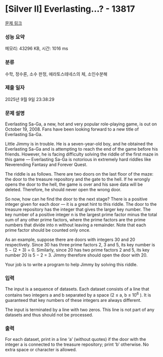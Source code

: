 # [Silver II] Everlasting...? - 13817 

[문제 링크](https://www.acmicpc.net/problem/13817) 

### 성능 요약

메모리: 43296 KB, 시간: 1016 ms

### 분류

수학, 정수론, 소수 판정, 에라토스테네스의 체, 소인수분해

### 제출 일자

2025년 9월 9일 23:38:29

### 문제 설명

<p>Everlasting Sa-Ga, a new, hot and very popular role-playing game, is out on October 19, 2008. Fans have been looking forward to a new title of Everlasting Sa-Ga.</p>

<p>Little Jimmy is in trouble. He is a seven-year-old boy, and he obtained the Everlasting Sa-Ga and is attempting to reach the end of the game before his friends. However, he is facing difficulty solving the riddle of the first maze in this game — Everlasting Sa-Ga is notorious in extremely hard riddles like Neverending Fantasy and Forever Quest.</p>

<p>The riddle is as follows. There are two doors on the last floor of the maze: the door to the treasure repository and the gate to the hell. If he wrongly opens the door to the hell, the game is over and his save data will be deleted. Therefore, he should never open the wrong door.</p>

<p>So now, how can he find the door to the next stage? There is a positive integer given for each door — it is a great hint to this riddle. The door to the treasure repository has the integer that gives the larger key number. The key number of a positive integer n is the largest prime factor minus the total sum of any other prime factors, where the prime factors are the prime numbers that divide into n without leaving a remainder. Note that each prime factor should be counted only once.</p>

<p>As an example, suppose there are doors with integers 30 and 20 respectively. Since 30 has three prime factors 2, 3 and 5, its key number is 5 − (2 + 3) = 0. Similarly, since 20 has two prime factors 2 and 5, its key number 20 is 5 − 2 = 3. Jimmy therefore should open the door with 20.</p>

<p>Your job is to write a program to help Jimmy by solving this riddle.</p>

### 입력 

 <p>The input is a sequence of datasets. Each dataset consists of a line that contains two integers a and b separated by a space (2 ≤ a, b ≤ 10<sup>6</sup> ). It is guaranteed that key numbers of these integers are always different.</p>

<p>The input is terminated by a line with two zeros. This line is not part of any datasets and thus should not be processed.</p>

### 출력 

 <p>For each dataset, print in a line ‘a’ (without quotes) if the door with the integer a is connected to the treasure repository; print ‘b’ otherwise. No extra space or character is allowed.</p>

